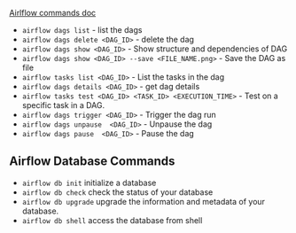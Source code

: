 
[Airlflow commands doc](https://airflow.apache.org/docs/apache-airflow/stable/cli-and-env-variables-ref.html)

- ```airflow dags list``` - list the dags
- ```airflow dags delete <DAG_ID>``` - delete the dag
- ```airflow dags show <DAG_ID>``` - Show structure and dependencies of DAG
- ```airflow dags show <DAG_ID> --save <FILE_NAME.png>``` - Save the DAG as file
- ```airflow tasks list <DAG_ID>``` - List the tasks in the dag
- ```airflow dags details <DAG_ID>``` - get dag details
- ```airflow tasks test <DAG_ID> <TASK_ID> <EXECUTION_TIME>``` - Test on a specific task in a DAG.
- ```airflow dags trigger <DAG_ID>``` - Trigger the dag run
- ```airflow dags unpause  <DAG_ID>``` - Unpause the dag
- ```airflow dags pause  <DAG_ID>``` - Pause the dag

## Airflow Database Commands

- ```airflow db init``` initialize a database  
- ```airflow db check``` check the status of your database
- ```airflow db upgrade``` upgrade the information and metadata of your database.
- ```airflow db shell``` access the database from shell